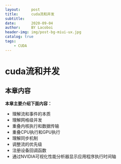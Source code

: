 ```yaml
---
layout:     post
title:      cuda流和并发
subtitle:   
date:       2020-09-04
author:     BY Lacoboi
header-img: img/post-bg-miui-ux.jpg
catalog: true
tags:
    - CUDA
---
```


# cuda流和并发

## 本章内容

**本章主要介绍下面内容：**
- 理解流和事件的本质
- 理解网格级并发
- 重叠内核执行和数据传输
- 重叠CPU执行和GPU执行
- 理解同步机制
- 调整流的优先级
- 注册设备回调函数
- 通过NVIDIA可视化性能分析器显示应用程序执行时间轴
